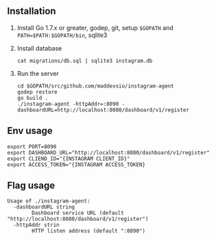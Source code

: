 ## Installation

1. Install Go 1.7.x or greater, godep, git, setup `$GOPATH` and `PATH=$PATH:$GOPATH/bin`, sqlite3

2. Install database
    ```
    cat migrations/db.sql | sqlite3 instagram.db
    ```

3. Run the server
    ```
    cd $GOPATH/src/github.com/maddevsio/instagram-agent
    godep restore
    go build .
    ./instagram-agent -httpAddr=:8090 -dashboardURL=http://localhost:8080/dashboard/v1/register
    ```

## Env usage
```
export PORT=8090
export DASHBOARD_URL="http://localhost:8080/dashboard/v1/register"
export CLIEND_ID="{INSTAGRAM CLIENT_ID}"
export ACCESS_TOKEN="{INSTAGRAM ACCESS_TOKEN}
```

## Flag usage
```
Usage of ./instagram-agent:
  -dashboardURL string
       	Dashboard service URL (default "http://localhost:8080/dashboard/v1/register")
  -httpAddr strin
       	HTTP listen address (default ":8090")
```
